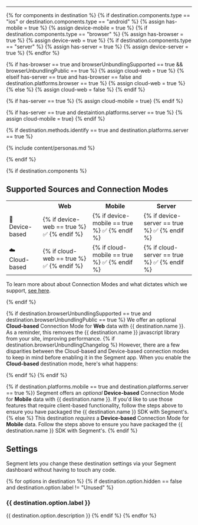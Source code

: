 <hr/>
<!--
components -> how do we send data
platforms -> what data do we recognize-->

{% for components in destination %}
  {% if destination.components.type == "ios" or destination.components.type == "android" %}
    {% assign has-mobile = true %}
    {% assign device-mobile = true %}
  {% if destination.components.type == "browser" %}
    {% assign has-browser = true %}
    {% assign device-web = true %}
  {% if destination.components.type == "server" %}
    {% assign has-server = true %}
    {% assign device-server = true %}
{% endfor %}

<!-- `cloud-web` is complicated -->
{% if has-browser == true and browserUnbundlingSupported == true && browserUnbundlingPublic == true %}
  {% assign cloud-web = true %}
{% elseif has-server == true and has-browser == false and destination.platforms.browser == true %}
  {% assign cloud-web = true %}
{% else %}
  {% assign cloud-web = false %}
{% endif %}

<!-- cloud-mobile only checks for server? -->
{% if has-server == true %}
{% assign cloud-mobile = true}
{% endif %}

<!-- cloud-server is also complicated -->
{% if has-server == true and destaintion.platforms.server == true %}
{% assign cloud-mobile = true}
{% endif %}

<!-- if it uses Identify calls and is available on Server, you can use personas?  -->
{% if destination.methods.identify == true and destination.platforms.server == true %}

{% include content/personas.md %}

{% endif %}


{% if destination.components %}

## Supported Sources and Connection Modes

<table>
  <tr>
    <th></th>
    <th>Web</th>
    <th>Mobile</th>
    <th>Server</th>
  </tr>
  <tr>
    <td>📱 Device-based</td>
    <td>{% if device-web == true %} ✅ {% endif %}</td>
    <td>{% if device-mobile == true %} ✅ {% endif %}</td>
    <td>{% if device-server == true %} ✅ {% endif %}</td>
  </tr>
  <tr>
    <td>☁️  Cloud-based</td>
    <td>{% if cloud-web == true %} ✅ {% endif %}</td>
    <td>{% if cloud-mobile == true %} ✅ {% endif %}</td>
    <td>{% if cloud-server == true %} ✅ {% endif %}</td>
  </tr>
</table>

To learn more about about Connection Modes and what dictates which we support, [see here](https://segment.com/docs/destinations/#connection-modes).

{% endif %}

{% if destination.browserUnbundlingSupported == true and destination.browserUnbundlingPublic == true %}
We offer an optional **Cloud-based** Connection Mode for **Web** data with {{ destination.name }}. As a reminder, this removes the {{ destination.name }} javascript library from your site, improving performance.
{% if destination.browserUnbundlingChangelog %} However, there are a few disparities between the Cloud-based and Device-based connection modes to keep in mind before enabling it in the Segment app. When you enable the **Cloud-based** destination mode, here's what happens:

<!-- holy crap lets NOT expose the changelog wtf has anyone looked at that content-->
{% endif %}
{% endif %}

{% if destination.platforms.mobile == true and destination.platforms.server == true %}}
Segment offers an *optional* **Device-based** Connection Mode for **Mobile** data with {{ destination.name }}. If you'd like to use those features that require client-based functionality, follow the steps above to ensure you have packaged the {{ destination.name }} SDK with Segment's.
{% else %}
This destination *requires* a **Device-based** Connection Mode for **Mobile** data. Follow the steps above to ensure you have packaged the {{ destination.name }} SDK with Segment's.
{% endif %}

## Settings

Segment lets you change these destination settings via your Segment dashboard without having to touch any code.

<!-- I'm not sure how to handle the `each` here  -->
{% for options in destination %}
{% if destination.option.hidden == false and destination.option.label != "Unused" %}
### {{ destination.option.label }}
{{ destination.option.description }}
{% endif %}
{% endfor %}

